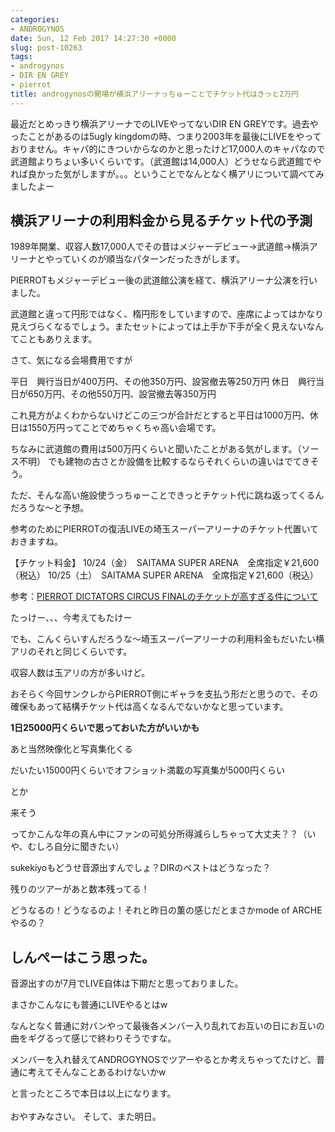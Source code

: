 ```yaml
---
categories:
- ANDROGYNOS
date: Sun, 12 Feb 2017 14:27:30 +0000
slug: post-10263
tags:
- androgynos
- DIR EN GREY
- pierrot
title: androgynosの開場が横浜アリーナっちゅーことでチケット代はきっと2万円
---
```


最近だとめっきり横浜アリーナでのLIVEやってないDIR EN GREYです。過去やったことがあるのは5ugly kingdomの時、つまり2003年を最後にLIVEをやっておりません。キャパ的にきついからなのかと思ったけど17,000人のキャパなので武道館よりちょい多いくらいです。（武道館は14,000人）どうせなら武道館でやれば良かった気がしますが。。。ということでなんとなく横アリについて調べてみましたよー<!--more--><h2>横浜アリーナの利用料金から見るチケット代の予測</h2>

1989年開業、収容人数17,000人でその昔はメジャーデビュー→武道館→横浜アリーナとやっていくのが順当なパターンだったきがします。

PIERROTもメジャーデビュー後の武道館公演を経て、横浜アリーナ公演を行いました。

武道館と違って円形ではなく、楕円形をしていますので、座席によってはかなり見えづらくなるでしょう。またセットによっては上手か下手が全く見えないなんてこともありえます。

さて、気になる会場費用ですが

平日　興行当日が400万円、その他350万円、設営撤去等250万円
休日　興行当日が650万円、その他550万円、設営撤去等350万円

これ見方がよくわからないけどこの三つが合計だとすると平日は1000万円、休日は1550万円ってことでめちゃくちゃ高い会場です。

ちなみに武道館の費用は500万円くらいと聞いたことがある気がします。（ソース不明）
でも建物の古さとか設備を比較するならそれくらいの違いはでてきそう。

ただ、そんな高い施設使うっちゅーことできっとチケット代に跳ね返ってくるんだろうな〜と予想。

参考のためにPIERROTの復活LIVEの埼玉スーパーアリーナのチケット代置いておきますね。

【チケット料金】
10/24（金）　SAITAMA SUPER ARENA　全席指定￥21,600（税込）
10/25（土）　SAITAMA SUPER ARENA　全席指定￥21,600（税込）

参考：<a href="https://www.warawareotoko.com/2014/05/19/post-5364/">PIERROT DICTATORS CIRCUS FINALのチケットが高すぎる件について</a>

たっけー、、、今考えてもたけー

でも、こんくらいすんだろうな〜埼玉スーパーアリーナの利用料金もだいたい横アリのそれと同じくらいです。

収容人数は玉アリの方が多いけど。

おそらく今回サンクレからPIERROT側にギャラを支払う形だと思うので、その確保もあって結構チケット代は高くなるんでないかなと思っています。

<strong>1日25000円くらいで思っておいた方がいいかも</strong>


あと当然映像化と写真集化くる

だいたい15000円くらいでオフショット満載の写真集が5000円くらい

とか

来そう


ってかこんな年の真ん中にファンの可処分所得減らしちゃって大丈夫？？（いや、むしろ自分に聞きたい）

sukekiyoもどうせ音源出すんでしょ？DIRのベストはどうなった？

残りのツアーがあと数本残ってる！

どうなるの！どうなるのよ！それと昨日の薫の感じだとまさかmode of ARCHEやるの？

<h2>しんぺーはこう思った。</h2>

音源出すのが7月でLIVE自体は下期だと思っておりました。

まさかこんなにも普通にLIVEやるとはw

なんとなく普通に対バンやって最後各メンバー入り乱れてお互いの日にお互いの曲をギグるって感じで終わりそうですな。

メンバーを入れ替えてANDROGYNOSでツアーやるとか考えちゃってたけど、普通に考えてそんなことあるわけないかw

と言ったところで本日は以上になります。<br><br>おやすみなさい。
そして、また明日。